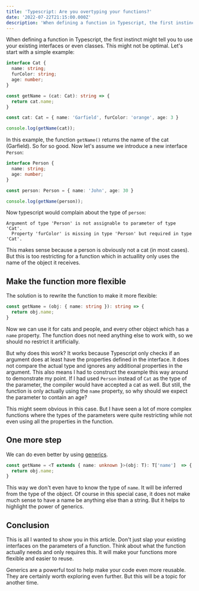 ```yaml
---
title: 'Typescript: Are you overtyping your functions?'
date: '2022-07-22T21:15:00.000Z'
description: 'When defining a function in Typescript, the first instinct might tell you to just use your existing interfaces or even classes. This might not be optimal...'
---
```

When defining a function in Typescript, the first instinct might tell you to use your existing interfaces or even classes. This might not be optimal. Let's start with a simple example:

```typescript
interface Cat {
  name: string;
  furColor: string;
  age: number;
}

const getName = (cat: Cat): string => {
  return cat.name;
}

const cat: Cat = { name: 'Garfield', furColor: 'orange', age: 3 }

console.log(getName(cat));
```

In this example, the function `getName()` returns the name of the cat (Garfield). So for so good. Now let's assume we introduce a new interface `Person`:

```typescript
interface Person {
  name: string;
  age: number;
}

const person: Person = { name: 'John', age: 30 }

console.log(getName(person));
```

Now typescript would complain about the type of `person`:

```text
Argument of type 'Person' is not assignable to parameter of type 'Cat'.
  Property 'furColor' is missing in type 'Person' but required in type 'Cat'.
```

This makes sense because a person is obviously not a cat (in most cases). But this is too restricting for a function which in actuallity only uses the name of the object it receives.

## Make the function more flexible

The solution is to rewrite the function to make it more flexible:

```typescript
const getName = (obj: { name: string }): string => {
  return obj.name;
}
```

Now we can use it for cats and people, and every other object which has a `name` property. The function does not need anything else to work with, so we should no restrict it artificially.

But why does this work? It works because Typescript only checks if an argument does at least have the properties defined in the interface. It does not compare the actual type and ignores any additional properties in the argument. This also means I had to construct the example this way around to demonstrate my point. If I had used `Person` instead of `Cat` as the type of the parameter, the compiler would have accepted a cat as well. But still, the function is only actually using the `name` property, so why should we expect the parameter to contain an age?

This might seem obvious in this case. But I have seen a lot of more complex functions where the types of the parameters were quite restricting while not even using all the properties in the function.

## One more step

We can do even better by using [generics](https://www.typescriptlang.org/docs/handbook/2/generics.html).

```typescript
const getName = <T extends { name: unknown }>(obj: T): T['name']  => {
  return obj.name;
}
```

This way we don't even have to know the type of `name`. It will be inferred from the type of the object. Of course in this special case, it does not make much sense to have a name be anything else than a string. But it helps to highlight the power of generics.

## Conclusion

This is all I wanted to show you in this article. Don't just slap your existing interfaces on the parameters of a function. Think about what the function actually needs and only requires this. It will make your functions more flexible and easier to reuse.

Generics are a powerful tool to help make your code even more reusable. They are certainly worth exploring even further. But this will be a topic for another time.
